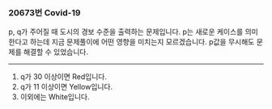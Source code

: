 ### 20673번 Covid-19

p, q가 주어질 때 도시의 경보 수준을 출력하는 문제입니다. p는 새로운 케이스를 의미한다고 하는데 지금 문제풀이에 어떤 영향을 미치는지 모르겠습니다. p값을 무시해도 문제를 해결할 수 있었습니다.

---

1. q가 30 이상이면 Red입니다.
2. q가 11 이상이면 Yellow입니다.
3. 이외에는 White입니다.